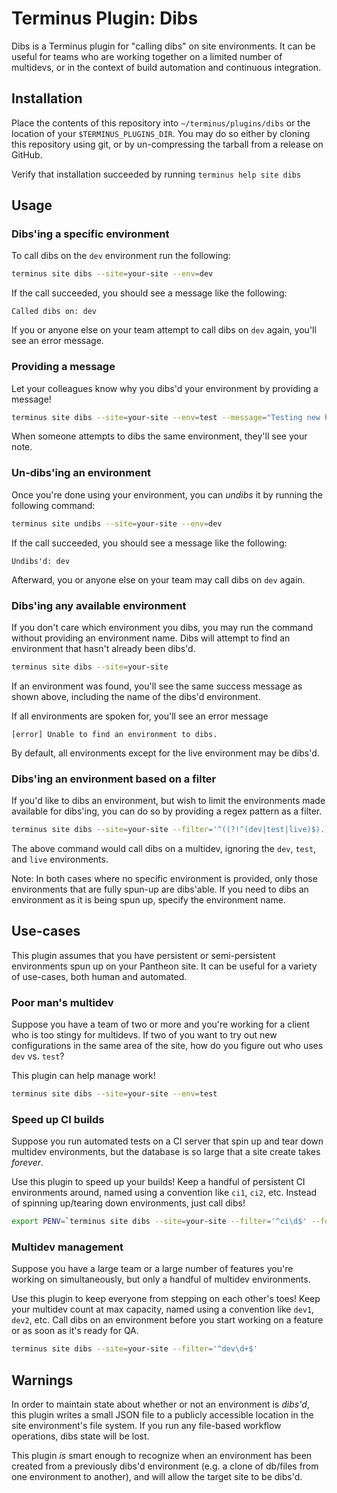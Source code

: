 # Terminus Plugin: Dibs

Dibs is a Terminus plugin for "calling dibs" on site environments. It can be
useful for teams who are working together on a limited number of multidevs, or
in the context of build automation and continuous integration.


## Installation

Place the contents of this repository into `~/terminus/plugins/dibs` or the
location of your `$TERMINUS_PLUGINS_DIR`. You may do so either by cloning this
repository using git, or by un-compressing the tarball from a release on GitHub.

Verify that installation succeeded by running `terminus help site dibs`


## Usage

### Dibs'ing a specific environment

To call dibs on the `dev` environment run the following:

```sh
terminus site dibs --site=your-site --env=dev
```

If the call succeeded, you should see a message like the following:

```
Called dibs on: dev
```

If you or anyone else on your team attempt to call dibs on `dev` again, you'll
see an error message.

### Providing a message

Let your colleagues know why you dibs'd your environment by providing a message!

```sh
terminus site dibs --site=your-site --env=test --message="Testing new homepage layout"
```

When someone attempts to dibs the same environment, they'll see your note.

### Un-dibs'ing an environment

Once you're done using your environment, you can _undibs_ it by running the
following command:

```sh
terminus site undibs --site=your-site --env=dev
```

If the call succeeded, you should see a message like the following:

```
Undibs'd: dev
```

Afterward, you or anyone else on your team may call dibs on `dev` again.

### Dibs'ing any available environment

If you don't care which environment you dibs, you may run the command without
providing an environment name. Dibs will attempt to find an environment that
hasn't already been dibs'd.

```sh
terminus site dibs --site=your-site
```

If an environment was found, you'll see the same success message as shown above,
including the name of the dibs'd environment.

If all environments are spoken for, you'll see an error message

```
[error] Unable to find an environment to dibs.
```

By default, all environments except for the live environment may be dibs'd.

### Dibs'ing an environment based on a filter

If you'd like to dibs an environment, but wish to limit the environments made
available for dibs'ing, you can do so by providing a regex pattern as a filter.

```sh
terminus site dibs --site=your-site --filter='^((?!^(dev|test|live)$).)*$'
```

The above command would call dibs on a multidev, ignoring the `dev`, `test`, and
`live` environments.

Note: In both cases where no specific environment is provided, only those
environments that are fully spun-up are dibs'able. If you need to dibs an
environment as it is being spun up, specify the environment name.


## Use-cases

This plugin assumes that you have persistent or semi-persistent environments
spun up on your Pantheon site. It can be useful for a variety of use-cases, both
human and automated.

### Poor man's multidev

Suppose you have a team of two or more and you're working for a client who is
too stingy for multidevs. If two of you want to try out new configurations in
the same area of the site, how do you figure out who uses `dev` vs. `test`?

This plugin can help manage work!

```sh
terminus site dibs --site=your-site --env=test
```

### Speed up CI builds

Suppose you run automated tests on a CI server that spin up and tear down
multidev environments, but the database is so large that a site create takes
_forever_.

Use this plugin to speed up your builds! Keep a handful of persistent CI
environments around, named using a convention like `ci1`, `ci2`, etc. Instead of
spinning up/tearing down environments, just call dibs!

```sh
export PENV=`terminus site dibs --site=your-site --filter='^ci\d$' --format=bash`
```

### Multidev management

Suppose you have a large team or a large number of features you're working on
simultaneously, but only a handful of multidev environments.

Use this plugin to keep everyone from stepping on each other's toes! Keep your
multidev count at max capacity, named using a convention like `dev1`, `dev2`,
etc. Call dibs on an environment before you start working on a feature or as
soon as it's ready for QA.

```sh
terminus site dibs --site=your-site --filter='^dev\d+$'
```

## Warnings

In order to maintain state about whether or not an environment is _dibs'd_, this
plugin writes a small JSON file to a publicly accessible location in the site
environment's file system. If you run any file-based workflow operations, dibs
state will be lost.

This plugin _is_ smart enough to recognize when an environment has been created
from a previously dibs'd environment (e.g. a clone of db/files from one
environment to another), and will allow the target site to be dibs'd.
